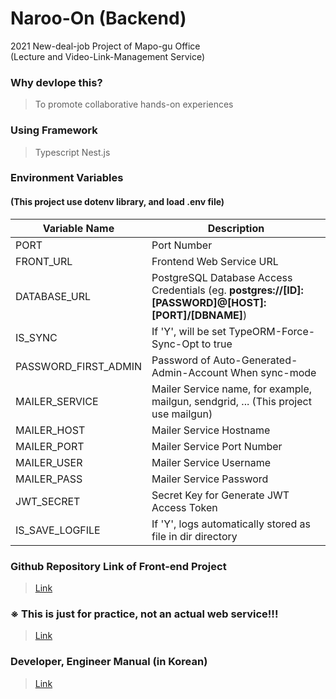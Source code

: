 # Naroo-On (Backend)

<p>
2021 New-deal-job Project of Mapo-gu Office<br/>
(Lecture and Video-Link-Management Service)
</p>

### Why devlope this?

> To promote collaborative hands-on experiences

### Using Framework

> Typescript
> Nest.js

### Environment Variables

#### (This project use dotenv library, and load .env file)

| Variable Name        | Description                                                                                        |
| -------------------- | -------------------------------------------------------------------------------------------------- |
| PORT                 | Port Number                                                                                        |
| FRONT_URL            | Frontend Web Service URL                                                                           |
| DATABASE_URL         | PostgreSQL Database Access Credentials (eg. **postgres://[ID]:[PASSWORD]@[HOST]:[PORT]/[DBNAME]**) |
| IS_SYNC              | If 'Y', will be set TypeORM-Force-Sync-Opt to true                                                 |
| PASSWORD_FIRST_ADMIN | Password of Auto-Generated-Admin-Account When sync-mode                                            |
| MAILER_SERVICE       | Mailer Service name, for example, mailgun, sendgrid, ... (This project use mailgun)                |
| MAILER_HOST          | Mailer Service Hostname                                                                            |
| MAILER_PORT          | Mailer Service Port Number                                                                         |
| MAILER_USER          | Mailer Service Username                                                                            |
| MAILER_PASS          | Mailer Service Password                                                                            |
| JWT_SECRET           | Secret Key for Generate JWT Access Token                                                           |
| IS_SAVE_LOGFILE      | If 'Y', logs automatically stored as file in dir directory                                         |

### Github Repository Link of Front-end Project

> [Link](https://github.com/konerds/naroo-on-frontend)

### ※ This is just for practice, not an actual web service!!!

> [Link](https://naroo-on-frontend-dot-macro-market-370703.du.r.appspot.com)

### Developer, Engineer Manual (in Korean)

> [Link](https://cdn.discordapp.com/attachments/943123016659922977/1059857891256967318/naroo-on-manual-211028.pdf)
